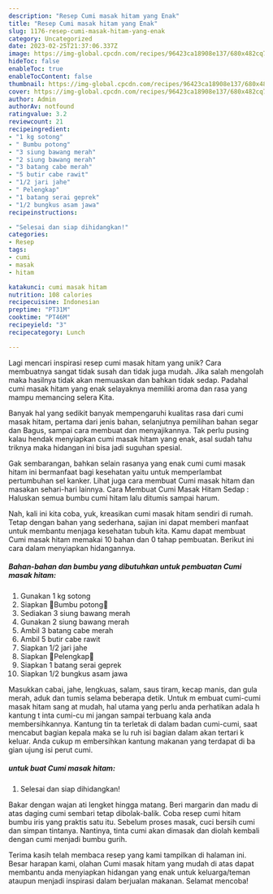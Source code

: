 ```yaml
---
description: "Resep Cumi masak hitam yang Enak"
title: "Resep Cumi masak hitam yang Enak"
slug: 1176-resep-cumi-masak-hitam-yang-enak
category: Uncategorized
date: 2023-02-25T21:37:06.337Z
image: https://img-global.cpcdn.com/recipes/96423ca18908e137/680x482cq70/cumi-masak-hitam-foto-resep-utama.jpg
hideToc: false
enableToc: true
enableTocContent: false
thumbnail: https://img-global.cpcdn.com/recipes/96423ca18908e137/680x482cq70/cumi-masak-hitam-foto-resep-utama.jpg
cover: https://img-global.cpcdn.com/recipes/96423ca18908e137/680x482cq70/cumi-masak-hitam-foto-resep-utama.jpg
author: Admin
authorAv: notfound
ratingvalue: 3.2
reviewcount: 21
recipeingredient:
- "1 kg sotong"
- " Bumbu potong"
- "3 siung bawang merah"
- "2 siung bawang merah"
- "3 batang cabe merah"
- "5 butir cabe rawit"
- "1/2 jari jahe"
- " Pelengkap"
- "1 batang serai geprek"
- "1/2 bungkus asam jawa"
recipeinstructions:

- "Selesai dan siap dihidangkan!"
categories:
- Resep
tags:
- cumi
- masak
- hitam

katakunci: cumi masak hitam 
nutrition: 108 calories
recipecuisine: Indonesian
preptime: "PT31M"
cooktime: "PT46M"
recipeyield: "3"
recipecategory: Lunch

---
```





Lagi mencari inspirasi resep cumi masak hitam yang unik? Cara membuatnya sangat tidak susah dan tidak juga mudah. Jika salah mengolah maka hasilnya tidak akan memuaskan dan bahkan tidak sedap. Padahal cumi masak hitam yang enak selayaknya memiliki aroma dan rasa yang mampu memancing selera Kita.





Banyak hal yang sedikit banyak mempengaruhi kualitas rasa dari cumi masak hitam, pertama dari jenis bahan, selanjutnya pemilihan bahan segar dan Bagus, sampai cara membuat dan menyajikannya. Tak perlu pusing kalau hendak menyiapkan cumi masak hitam yang enak,      asal sudah tahu triknya maka hidangan ini bisa jadi suguhan spesial.














Gak sembarangan, bahkan selain rasanya yang enak cumi cumi masak hitam ini bermanfaat bagi kesehatan yaitu untuk memperlambat pertumbuhan sel kanker. Lihat juga cara membuat Cumi masak hitam dan masakan sehari-hari lainnya. Cara Membuat Cumi Masak Hitam Sedap : Haluskan semua bumbu cumi hitam lalu ditumis sampai harum.






Nah, kali ini kita coba, yuk, kreasikan cumi masak hitam sendiri di rumah. Tetap dengan bahan yang sederhana, sajian ini dapat memberi manfaat untuk membantu menjaga kesehatan tubuh kita. Kamu dapat membuat Cumi masak hitam memakai 10 bahan dan 0 tahap pembuatan. Berikut ini cara dalam menyiapkan hidangannya.

<!--inarticleads1-->

##### Bahan-bahan dan bumbu yang dibutuhkan untuk pembuatan Cumi masak hitam:

1. Gunakan 1 kg sotong
1. Siapkan  🍃Bumbu potong🍃
1. Sediakan 3 siung bawang merah
1. Gunakan 2 siung bawang merah
1. Ambil 3 batang cabe merah
1. Ambil 5 butir cabe rawit
1. Siapkan 1/2 jari jahe
1. Siapkan  🌸Pelengkap🌸
1. Siapkan 1 batang serai geprek
1. Siapkan 1/2 bungkus asam jawa


Masukkan cabai, jahe, lengkuas, salam, saus tiram, kecap manis, dan gula merah, aduk dan tumis selama beberapa detik. Untuk m embuat cumi-cumi masak hitam sang at mudah, hal utama yang perlu anda perhatikan adala h kantung t inta cumi-cu mi jangan sampai terbuang kala anda membersihkannya. Kantung tin ta terletak di dalam badan cumi-cumi, saat mencabut bagian kepala maka se lu ruh isi bagian dalam akan tertari k keluar. Anda cukup m embersihkan kantung makanan yang terdapat di ba gian ujung isi perut cumi. 

<!--inarticleads2-->

#####  untuk buat Cumi masak hitam:


1. Selesai dan siap dihidangkan!

Bakar dengan wajan ati lengket hingga matang. Beri margarin dan madu di atas daging cumi sembari tetap dibolak-balik. Coba resep cumi hitam bumbu iris yang praktis satu itu. Sebelum proses masak, cuci bersih cumi dan simpan tintanya. Nantinya, tinta cumi akan dimasak dan diolah kembali dengan cumi menjadi bumbu gurih. 

Terima kasih telah membaca resep yang kami tampilkan di halaman ini. Besar harapan kami, olahan Cumi masak hitam yang mudah di atas dapat membantu anda menyiapkan hidangan yang enak untuk keluarga/teman ataupun menjadi inspirasi dalam berjualan makanan. Selamat mencoba!
